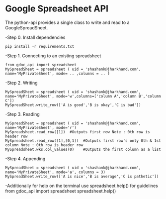 Google Spreadsheet API
=======================

The python-api provides a single class to write and read to a GoogleSpreadSheet.

-Step 0. Install dependencies

    pip install -r requirements.txt

-Step 1. Connecting to an existing spreadsheet

    from gdoc_api import spreadsheet
    MySpreadSheet = spreadsheet ( uid = 'shashank@jharkhand.com', name='MyPrivateSheet', mode= .. ,columns = .. )

-Step 2. Writing

    MySpreadSheet = spreadsheet ( uid = 'shashank@jharkhand.com', name='MyPrivateSheet', mode='w',columns=['column A','column B','column C'])
    MySpreadSheet.write_row(['A is good','B is okay','C is bad'])

-Step 3. Reading

    MySpreadSheet = spreadsheet ( uid = 'shashank@jharkhand.com', name='MyPrivateSheet', mode='r')
    MySpreadsheet.read_row([1])  #Outputs first row Note : 0th row is header row
    MySpreadsheet.read_row([1],[0,1])  #Outputs first row's only 0th & 1st column Note : 0th row is header row
    MySpreadsheet.wks.col_values(0)    #Outputs the first column as a list

-Step 4. Appending

    MySpreadSheet = spreadsheet ( uid = 'shashank@jharkhand.com', name='MyPrivateSheet', mode='a', columns = 3)
    MySpreadSheet.write_row(['A is nice','B is average','C is pathetic'])

-Additionally for help on the terminal use spreadsheet.help() for guidelines
    from gdoc_api import spreadsheet
    spreadsheet.help()
